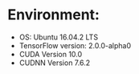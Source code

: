 # Environment:

- OS: Ubuntu 16.04.2 LTS
- TensorFlow version: 2.0.0-alpha0
- CUDA Version 10.0
- CUDNN Version 7.6.2
